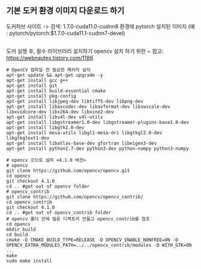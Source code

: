 ## 기본 도커 환경 이미지 다운로드 하기
도커허브 사이트 -> 검색: 1.7.0-cuda11.0-cudnn8 환경에 pytorch 설치된 이미지 (예 : pytorch/pytorch:$1.7.0-cuda11.1-cudnn7-devel)  

## 
도커 실행 후, 필수 라이브러리 설치하기 
opencv 설치 하기 위한 ~ 참고: https://webnautes.tistory.com/1186
```
# OpenCV 컴파일 전 필요한 패키지 설치
apt-get update && apt-get upgrade -y
apt-get install gcc g++
apt-get install git
apt-get install build-essential cmake
apt-get install pkg-config
apt-get install libjpeg-dev libtiff5-dev libpng-dev
apt-get install libavcodec-dev libavformat-dev libswscale-dev libxvidcore-dev libx264-dev libxine2-dev
apt-get install libv4l-dev v4l-utils
apt-get install libgstreamer1.0-dev libgstreamer-plugins-base1.0-dev 
apt-get install libgtk2.0-dev
apt-get install mesa-utils libgl1-mesa-dri libgtkgl2.0-dev libgtkglext1-dev
apt-get install libatlas-base-dev gfortran libeigen3-dev  
apt-get install python2.7-dev python3-dev python-numpy python3-numpy

# opencv 깃으로 설치 <4.1.0 버전>
# opencv
git clone https://github.com/opencv/opencv.git
cd opencv
git checkout 4.1.0
cd .. #get out of opencv folder
# opencv_contrib
git clone https://github.com/opencv/opencv_contrib/
cd opencv_contrib
git checkout 4.1.0
cd .. #get out of opencv_contrib folder
# opencv 폴더 안에 빌듣 디렉토리 만들고 opencv_contrib를 참조
cd opencv
mkdir build
cd build
cmake -D CMAKE_BUILD_TYPE=RELEASE -D OPENCV_ENABLE_NONFREE=ON -D OPENCV_EXTRA_MODULES_PATH=../../opencv_contrib/modules -D WITH_GTK=ON ..
make
sudo make install
```
